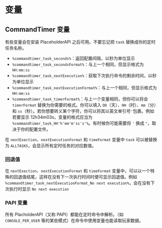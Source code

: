 # 变量

## CommandTimer 变量

有些变量会在安装 PlaceholderAPI 之后可用。不要忘记把 `task` 替换成你的定时任务名称。

* `%commandtimer_task_seconds%`：返回配置间隔，以秒为单位显示
* `%commandtimer_task_secondsFormat%`：与上一个相同，但显示格式为 `HH:mm:ss`
* `%commandtimer_task_nextExecution%`：获取下次执行命令的剩余时间，以秒为单位显示
* `%commandtimer_task_nextExecutionFormat%`：与上一个相同，但显示格式为 `HH:mm:ss`
* `%commandtimer_task_timerFormat%`：与上一个变量相同，但你可以将会 `timerFormat` 替换为你需要的格式。你可以填入 `DD`（天）、`HH`（时）、`mm`（分）和 `ss`（秒）。若你想要转义某个字符，你可以将其以英文单引号`'`包裹。例如若要显示 12h34m03s，变量的格式应当为 `%commandtimer_task_HH'h'mm'm'ss's'%`。有时候你可能需要将 `'` 换成 `"`，取决于你的配置文件。

在 `nextExection`、`nextExecutionFormat` 和 `timeFormat` 变量中 `task` 可以被替换为 `ALLTASKS`，会显示所有定时任务的对应数值。

### 回退值

在 `nextExection`、`nextExecutionFormat` 和 `timeFormat` 变量中，可以以一个特殊的回退值结尾，这样在没有下一次执行时间时便可显示回退值。例如 `%commandtimer_task_nextExecutionFormat_No next execution%`，会在没有下次执行时显示 `No next execution`

### PAPI 变量

所有 PlacholderAPI（又称 PAPI）都能在定时命令中解析。（如 `CONSOLE_PER_USER` 等的某些模式）在命令中使用变量也能读取玩家数据。